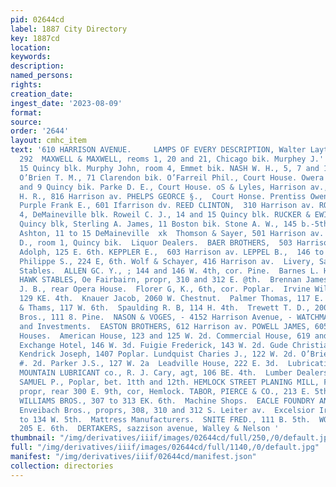 ```yaml
---
pid: 02644cd
label: 1887 City Directory
key: 1887cd
location: 
keywords: 
description: 
named_persons: 
rights: 
creation_date: 
ingest_date: '2023-08-09'
format: 
source: 
order: '2644'
layout: cmhc_item
text: '610 HARRISON AVENUE.     LAMPS OF EVERY DESCRIPTION, Walter Layton & Co MAT  LIQ
  292  MAXWELL & MAXWELL, reoms 1, 20 and 21, Chicago bik. Murphey J.''L., 14 and
  15 Quincy blk. Murphy John, room 4, Emmet bik. NASH W. H., 5, 7 and 10 &mmet blk.
  O’Brien T. M., 71 Clarendon bik. O’Farreil Phil., Court House. Owera F. W., 7, 8
  and 9 Quincy bik. Parke D. E., Court House. oS & Lyles, Harrison av., nw. cor. .  Pendery
  H. R., 816 Harrison av. PHELPS GEORCE §.,  Court Honse. Prentiss Owen, Boston bik.
  Purple Frank E., 601 Ifarrison dv. REED CLINTON,  310 Harrison av. ROLLINS N.,  room
  4, DeMaineville blk. Roweil C. J., 14 and 15 Quincy blk. RUCKER & EWING,  8and9
  Quincy blk, Sterling A. James, 11 Boston bik. Stone A. W., 145 b.-5th. poe or &
  Ashton, 11 to 15 DeMaineville  xk  Thomson & Sayer, 501 Harrison av. Walling 8S.
  D., room 1, Quincy bik.  Liquor Dealers.  BAER BROTHERS,  503 Harrison av. fiirach
  Adolph, 125 E. 6th. KEPPLER E.,  603 Harrison av. LEPPEL B.,  146 to 152 E. Chestnut.
  Philippe S., 224 E, 6th. Wolf & Schayer, 416 Harrison av.  Livery, Sale and Feed
  Stables.  ALLEN GC. Y., ; 144 and 146 W. 4th, cor. Pine.  Barnes L. H.,115 W. 4th.  BLACK
  HAWK STABLES, Oe Fairbairn, propr, 310 and 312 E. @th.  Brennan James, 116 W. 3d.  Chamberlin
  J. B., rear Opera House.  Florer G, K., 6th, cor. Poplar.  Irvine William, 127 and
  129 KE. 4th.  Knauer Jacob, 2060 W. Chestnut.  Palmer Thomas, 117 E. 4th.  Schloss
  & Thams, 117 W. 6th.  Spaulding R. B, 114 H. 4th.  Trewett T. D., 200 W. Chestnut.  Younger
  Bros., 111 8. Pine.  NASON & VOGES, - 4152 Harrison Avenue, - WATCHMAKERS     Loans
  and Investments.  EASTON BROTHERS, 612 Harrison av. POWELL JAMES, 605 Harrison av.  Lodging
  Houses.  American House, 123 and 125 W. 2d. Commercial House, 619 and 621 Harrison  av.
  Exchange Hotel, 146 W. 3d. Fuigie Frederick, 143 W. 2d. Gude Christian, 186 W. Chestnut.
  Kendrick Joseph, 1407 Poplar. Lundquist Charies J., 122 W. 2d. O’Brien Joseph, 110
  #. 2d. Parker J.S., 127 W. 2a  Leadville House, 222 E. 3d.  Lubricating Oils.  ROCKY
  MOUNTAIN LUBRICANT co., R. J. Cary, agt, 106 BE. 4th.  Lumber Dealers.  GUTSHALL
  SAMUEL P., Poplar, bet. 1tth and 12th. HEMLOCK STREET PLANING MILL, F. M. Pierce,
  propr, rear 300 E. 9th, cor, Hemlock. TABOR, PIERCE & CO., 213 E. 5th, nr. Poplar.
  WILLIAMS BROS., 307 to 313 EK. 6th.  Machine Shops.  EACLE FOUNDRY AND MACHINE SHOPS,
  Enveibach Bros., proprs, 308, 310 and 312 S. Leiter av.  Excelsior Iron Works, 128
  to 134 W. 5th.  Mattress Manufacturers.  SNITE FRED., 111 B. 5th.  WOODL.5S.&CO.,
  205 E. 6th.  DERTAKERS, sazzison avenue, Walley & Nelson '
thumbnail: "/img/derivatives/iiif/images/02644cd/full/250,/0/default.jpg"
full: "/img/derivatives/iiif/images/02644cd/full/1140,/0/default.jpg"
manifest: "/img/derivatives/iiif/02644cd/manifest.json"
collection: directories
---
```

